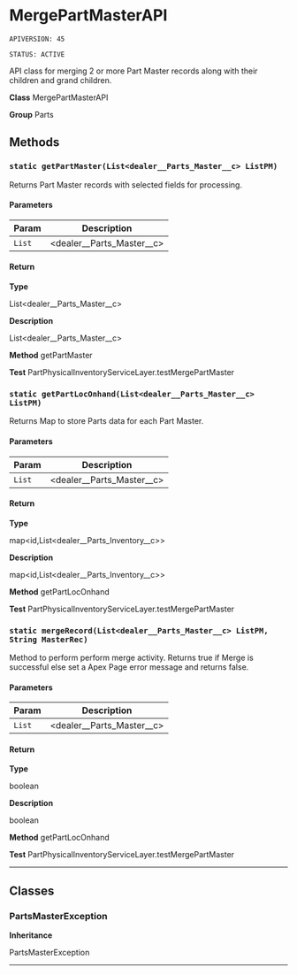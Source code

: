 # MergePartMasterAPI

`APIVERSION: 45`

`STATUS: ACTIVE`

API class for merging 2 or more Part Master records along with their children and grand children.


**Class** MergePartMasterAPI


**Group** Parts

## Methods
### `static getPartMaster(List<dealer__Parts_Master__c> ListPM)`

Returns Part Master records with selected fields for processing.

#### Parameters

|Param|Description|
|---|---|
|`List`|<dealer__Parts_Master__c>|

#### Return

**Type**

List&lt;dealer__Parts_Master__c&gt;

**Description**

List&lt;dealer__Parts_Master__c&gt;


**Method** getPartMaster


**Test** PartPhysicalInventoryServiceLayer.testMergePartMaster

### `static getPartLocOnhand(List<dealer__Parts_Master__c> ListPM)`

Returns Map to store Parts data for each Part Master.

#### Parameters

|Param|Description|
|---|---|
|`List`|<dealer__Parts_Master__c>|

#### Return

**Type**

map&lt;id,List&lt;dealer__Parts_Inventory__c&gt;&gt;

**Description**

map&lt;id,List&lt;dealer__Parts_Inventory__c&gt;&gt;


**Method** getPartLocOnhand


**Test** PartPhysicalInventoryServiceLayer.testMergePartMaster

### `static mergeRecord(List<dealer__Parts_Master__c> ListPM, String MasterRec)`

Method to perform perform merge activity. Returns true if Merge is successful else set a Apex Page error message and returns false.

#### Parameters

|Param|Description|
|---|---|
|`List`|<dealer__Parts_Master__c>|

#### Return

**Type**

boolean

**Description**

boolean


**Method** getPartLocOnhand


**Test** PartPhysicalInventoryServiceLayer.testMergePartMaster

---
## Classes
### PartsMasterException



**Inheritance**

PartsMasterException


---
